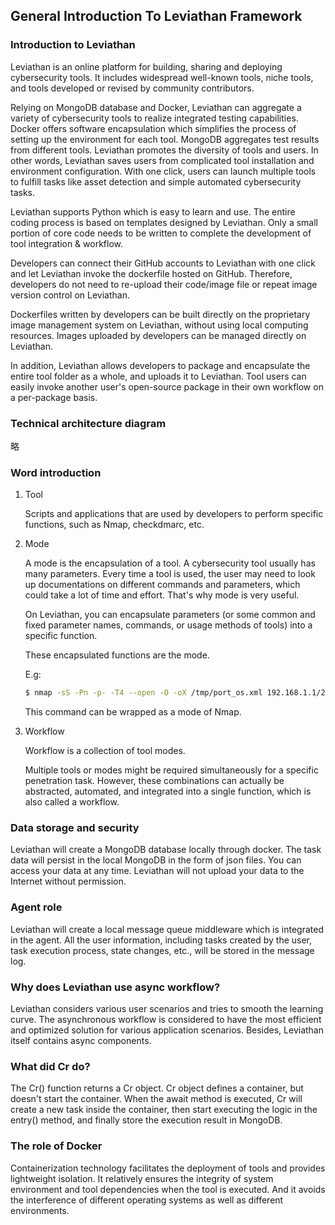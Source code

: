 ## General Introduction To Leviathan Framework

### Introduction to Leviathan

Leviathan is an online platform for building, sharing and deploying cybersecurity tools. It includes widespread well-known tools, niche tools, and tools developed or revised by community contributors.

Relying on MongoDB database and Docker, Leviathan can aggregate a variety of cybersecurity tools to realize integrated testing capabilities. Docker offers software encapsulation which simplifies the process of setting up the environment for each tool. MongoDB aggregates test results from different tools. Leviathan promotes the diversity of tools and users. In other words, Leviathan saves users from complicated tool installation and environment configuration. With one click, users can launch multiple tools to fulfill tasks like asset detection and simple automated cybersecurity tasks.

Leviathan supports Python which is easy to learn and use. The entire coding process is based on templates designed by Leviathan. Only a small portion of core code needs to be written to complete the development of tool integration & workflow.

Developers can connect their GitHub accounts to Leviathan with one click and let Leviathan invoke the dockerfile hosted on GitHub. Therefore, developers do not need to re-upload their code/image file or repeat image version control on Leviathan.

Dockerfiles written by developers can be built directly on the proprietary image management system on Leviathan, without using local computing resources. Images uploaded by developers can be managed directly on Leviathan.

In addition, Leviathan allows developers to package and encapsulate the entire tool folder as a whole, and uploads it to Leviathan. Tool users can easily invoke another user's open-source package in their own workflow on a per-package basis.

### Technical architecture diagram

略

### Word introduction

1. Tool

   Scripts and applications that are used by developers to perform specific functions, such as Nmap, checkdmarc, etc.

2. Mode

   A mode is the encapsulation of a tool. A cybersecurity tool usually has many parameters. Every time a tool is used, the user may need to look up documentations on different commands and parameters, which could take a lot of time and effort. That's why mode is very useful.

   On Leviathan, you can encapsulate parameters (or some common and fixed parameter names, commands, or usage methods of tools) into a specific function.

   These encapsulated functions are the mode.

   E.g:

   ```bash
   $ nmap -sS -Pn -p- -T4 --open -O -oX /tmp/port_os.xml 192.168.1.1/24
   ```

   This command can be wrapped as a mode of Nmap.

3. Workflow

   Workflow is a collection of tool modes.

   Multiple tools or modes might be required simultaneously for a specific penetration task. However, these combinations can actually be abstracted, automated, and integrated into a single function, which is also called a workflow.


### Data storage and security

Leviathan will create a MongoDB database locally through docker. The task data will persist in the local MongoDB in the form of json files. You can access your data at any time. Leviathan will not upload your data to the Internet without permission.

### Agent role

Leviathan will create a local message queue middleware which is integrated in the agent. All the user information, including tasks created by the user, task execution process, state changes, etc., will be stored in the message log. 

### Why does Leviathan use async workflow?

Leviathan considers various user scenarios and tries to smooth the learning curve. The asynchronous workflow is considered to have the most efficient and optimized solution for various application scenarios. Besides, Leviathan itself contains async components.

### What did Cr do?

The Cr() function returns a Cr object. Cr object defines a container, but doesn't start the container. When the await method is executed, Cr will create a new task inside the container, then start executing the logic in the entry() method, and finally store the execution result in MongoDB.

### The role of Docker

Containerization technology facilitates the deployment of tools and provides lightweight isolation. It relatively ensures the integrity of system environment and tool dependencies when the tool is executed. And it avoids the interference of different operating systems as well as different environments.
